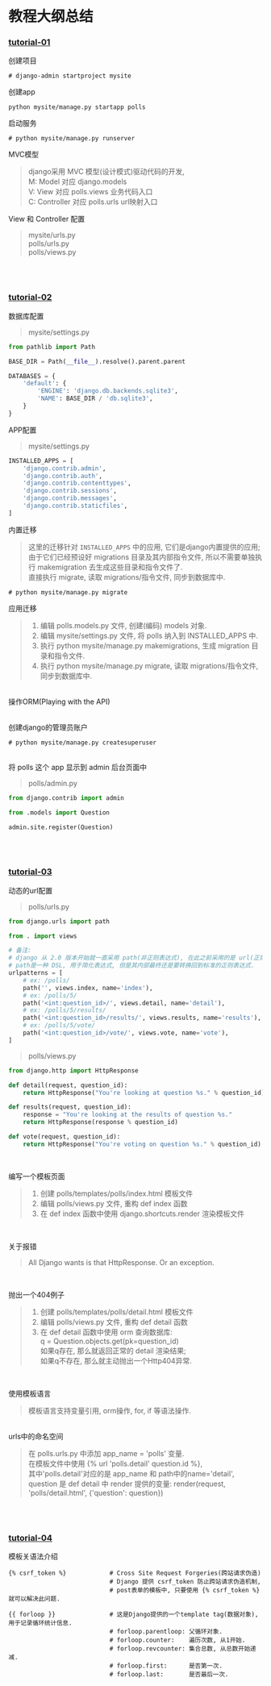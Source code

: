 # 教程大纲总结
### [tutorial-01](https://docs.djangoproject.com/en/3.1/intro/tutorial01/)
创建项目
```shell
# django-admin startproject mysite
```

创建app
```shell
python mysite/manage.py startapp polls
```

启动服务
```shell
# python mysite/manage.py runserver
``` 

MVC模型
> django采用 MVC 模型(设计模式)驱动代码的开发,     
> M: Model          对应 django.models   
> V: View           对应 polls.views 业务代码入口   
> C: Controller     对应 polls.urls  url映射入口   

View 和 Controller 配置
> mysite/urls.py     
> polls/urls.py   
> polls/views.py   

&nbsp;  
&nbsp;  

### [tutorial-02](https://docs.djangoproject.com/en/3.1/intro/tutorial02/)

数据库配置
> mysite/settings.py
```python
from pathlib import Path

BASE_DIR = Path(__file__).resolve().parent.parent

DATABASES = {
    'default': {
        'ENGINE': 'django.db.backends.sqlite3',
        'NAME': BASE_DIR / 'db.sqlite3',
    }
}
```

APP配置
> mysite/settings.py
```python
INSTALLED_APPS = [
    'django.contrib.admin',
    'django.contrib.auth',
    'django.contrib.contenttypes',
    'django.contrib.sessions',
    'django.contrib.messages',
    'django.contrib.staticfiles',
]
```

内置迁移
> 这里的迁移针对 `INSTALLED_APPS` 中的应用, 它们是django内置提供的应用;  
> 由于它们已经预设好 migrations 目录及其内部指令文件, 所以不需要单独执行 makemigration 去生成这些目录和指令文件了.   
> 直接执行 migrate, 读取 migrations/指令文件, 同步到数据库中.  
```
# python mysite/manage.py migrate
```

应用迁移
> 1. 编辑 polls.models.py 文件, 创建(编码) models 对象.
> 2. 编辑 mysite/settings.py 文件, 将 polls 纳入到 INSTALLED_APPS 中.
> 3. 执行 python mysite/manage.py makemigrations, 生成 migration 目录和指令文件.
> 4. 执行 python mysite/manage.py migrate, 读取 migrations/指令文件, 同步到数据库中.

&nbsp;  
操作ORM(Playing with the API)

&nbsp;   
创建django的管理员账户
```shell
# python mysite/manage.py createsuperuser
```

&nbsp;  
将 polls 这个 app 显示到 admin 后台页面中
> polls/admin.py
```python
from django.contrib import admin

from .models import Question

admin.site.register(Question)
``` 

&nbsp;  
&nbsp;  

### [tutorial-03](https://docs.djangoproject.com/en/3.1/intro/tutorial03/)

动态的url配置
> polls/urls.py  
```python
from django.urls import path

from . import views

# 备注:
# django 从 2.0 版本开始就一直采用 path(非正则表达式), 在此之前采用的是 url(正则表达式).
# path是一种 DSL, 用于简化表达式, 但是其内部最终还是要转换回到标准的正则表达式.
urlpatterns = [
    # ex: /polls/
    path('', views.index, name='index'),
    # ex: /polls/5/
    path('<int:question_id>/', views.detail, name='detail'),
    # ex: /polls/5/results/
    path('<int:question_id>/results/', views.results, name='results'),
    # ex: /polls/5/vote/
    path('<int:question_id>/vote/', views.vote, name='vote'),
]
```
> polls/views.py
```python
from django.http import HttpResponse

def detail(request, question_id):
    return HttpResponse("You're looking at question %s." % question_id)

def results(request, question_id):
    response = "You're looking at the results of question %s."
    return HttpResponse(response % question_id)

def vote(request, question_id):
    return HttpResponse("You're voting on question %s." % question_id)
```

&nbsp;  

编写一个模板页面
> 1. 创建 polls/templates/polls/index.html 模板文件   
> 2. 编辑 polls/views.py 文件, 重构 def index 函数   
> 3. 在 def index 函数中使用 django.shortcuts.render 渲染模板文件   


&nbsp;  

关于报错
> All Django wants is that HttpResponse. Or an exception. 

&nbsp;
  
抛出一个404例子
> 1. 创建 polls/templates/polls/detail.html 模板文件   
> 2. 编辑 polls/views.py 文件, 重构 def detail 函数   
> 3. 在 def detail 函数中使用 orm 查询数据库:   
>    q = Question.objects.get(pk=question_id)   
>    如果q存在, 那么就返回正常的 detail 渲染结果;   
>    如果q不存在, 那么就主动抛出一个Http404异常.   

&nbsp;  

使用模板语言
> 模板语言支持变量引用, orm操作, for, if 等语法操作.  

&nbsp;  
urls中的命名空间
> 在 polls.urls.py 中添加 app_name = 'polls' 变量.    
> 在模板文件中使用 {% url 'polls.detail' question.id %},  
> 其中'polls.detail'对应的是 app_name 和 path中的name='detail',  
> question 是 def detail 中 render 提供的变量: render(request, 'polls/detail.html', {'question': question}) 


&nbsp;  
&nbsp;   
 
 ### [tutorial-04]()
 
 模板关语法介绍
```text
{% csrf_token %}            # Cross Site Request Forgeries(跨站请求伪造)
                            # Django 提供 csrf_token 防止跨站请求伪造机制, 
                            # post表单的模板中, 只要使用 {% csrf_token %} 就可以解决此问题.

{{ forloop }}               # 这是Django提供的一个template tag(数据对象), 用于记录循环统计信息.
                            # forloop.parentloop: 父循环对象.
                            # forloop.counter:    遍历次数, 从1开始.
                            # forloop.revcounter: 集合总数, 从总数开始递减.
                            # forloop.first:      是否第一次.
                            # forloop.last:       是否最后一次.
``` 

